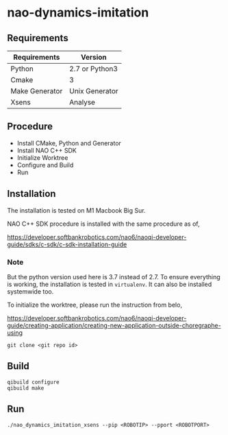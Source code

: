 # nao-dynamics-imitation

## Requirements

Requirements  | Version
------------- | -------------
Python  | 2.7 or Python3
Cmake  | 3
Make Generator | Unix Generator
Xsens | Analyse


## Procedure


* Install CMake, Python and Generator
* Install NAO C++ SDK   
* Initialize Worktree
* Configure and Build
* Run


## Installation

The installation is tested on M1 Macbook Big Sur.

NAO C++ SDK procedure is installed with the same procedure as of,

https://developer.softbankrobotics.com/nao6/naoqi-developer-guide/sdks/c-sdk/c-sdk-installation-guide

### Note

But the python version used here is 3.7 instead of 2.7. To ensure everything is working, the installation is tested in ```virtualenv```.
It can also be installed systemwide too.

To initialize the worktree, please run the instruction from belo,

https://developer.softbankrobotics.com/nao6/naoqi-developer-guide/creating-application/creating-new-application-outside-choregraphe-using

```
git clone <git repo id>
```

## Build

```
qibuild configure
qibuild make
```

## Run

```
./nao_dynamics_imitation_xsens --pip <ROBOTIP> --pport <ROBOTPORT>
```
